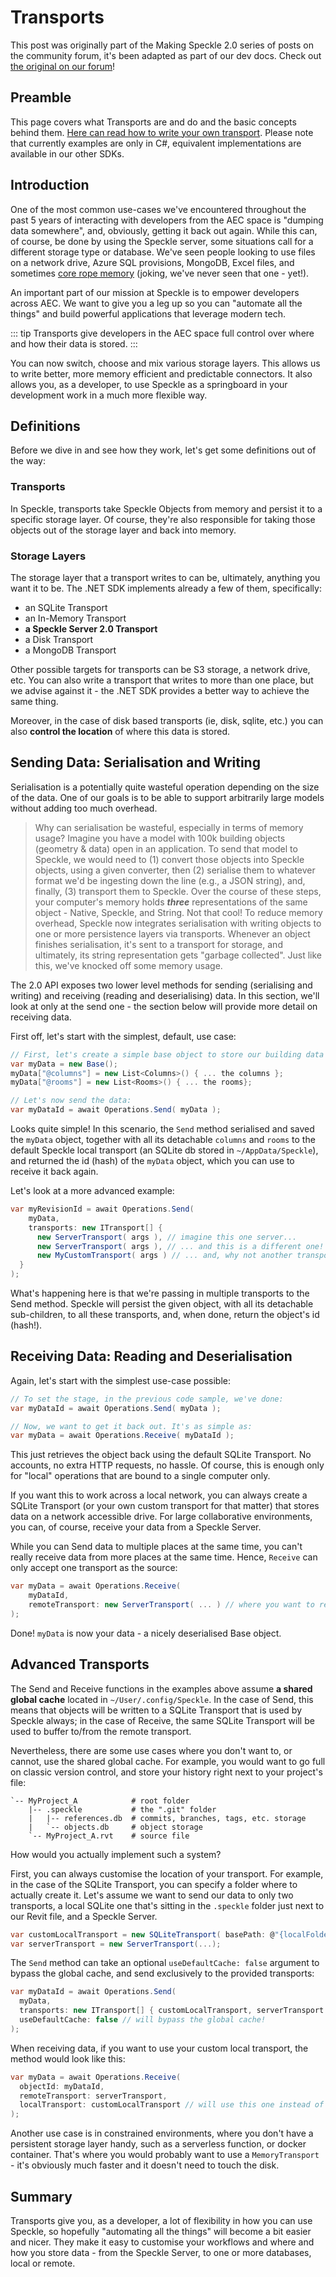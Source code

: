 # Transports

This post was originally part of the Making Speckle 2.0 series of posts on the community forum, it's been adapted as part of our dev docs. Check out [the original on our forum](https://speckle.community/t/core-2-0-transports/919)!

## Preamble

This page covers what Transports are and do and the basic concepts behind them. [Here can read how to write your own transport](/dev/transports-dev). Please note that currently examples are only in C#, equivalent implementations are available in our other SDKs.

## Introduction

One of the most common use-cases we've encountered throughout the past 5 years of interacting with developers from the AEC space is "dumping data somewhere", and, obviously, getting it back out again. While this can, of course, be done by using the Speckle server, some situations call for a different storage type or database.
We've seen people looking to use files on a network drive, Azure SQL provisions, MongoDB, Excel files, and sometimes [core rope memory](https://en.wikipedia.org/wiki/Core_rope_memory) (joking, we've never seen that one - yet!).

An important part of our mission at Speckle is to empower developers across AEC. We want to give you a leg up so you can "automate all the things" and build powerful applications that leverage modern tech.

::: tip
Transports give developers in the AEC space full control over where and how their data is stored.
:::

You can now switch, choose and mix various storage layers. This allows us to write better, more memory efficient and predictable connectors. It also allows you, as a developer, to use Speckle as a springboard in your development work in a much more flexible way.

## Definitions

Before we dive in and see how they work, let's get some definitions out of the way:

### Transports

In Speckle, transports take Speckle Objects from memory and persist it to a specific storage layer. Of course, they're also responsible for taking those objects out of the storage layer and back into memory.

### Storage Layers

The storage layer that a transport writes to can be, ultimately, anything you want it to be. The .NET SDK implements already a few of them, specifically:

- an SQLite Transport
- an In-Memory Transport
- **a Speckle Server 2.0 Transport**
- a Disk Transport
- a MongoDB Transport

Other possible targets for transports can be S3 storage, a network drive, etc. You can also write a transport that writes to more than one place, but we advise against it - the .NET SDK provides a better way to achieve the same thing.

Moreover, in the case of disk based transports (ie, disk, sqlite, etc.) you can also **control the location** of where this data is stored.

## Sending Data: Serialisation and Writing

Serialisation is a potentially quite wasteful operation depending on the size of the data. One of our goals is to be able to support arbitrarily large models without adding too much overhead.

> Why can serialisation be wasteful, especially in terms of memory usage? Imagine you have a model with 100k building objects (geometry & data) open in an application. To send that model to Speckle, we would need to (1) convert those objects into Speckle objects, using a given converter, then (2) serialise them to whatever format we'd be ingesting down the line (e.g., a JSON string), and, finally, (3) transport them to Speckle. Over the course of these steps, your computer's memory holds **_three_** representations of the same object - Native, Speckle, and String. Not that cool! To reduce memory overhead, Speckle now integrates serialisation with writing objects to one or more persistence layers via transports. Whenever an object finishes serialisation, it's sent to a transport for storage, and ultimately, its string representation gets "garbage collected". Just like this, we've knocked off some memory usage.

The 2.0 API exposes two lower level methods for sending (serialising and writing) and receiving (reading and deserialising) data. In this section, we'll look at only at the send one - the section below will provide more detail on receiving data.

First off, let's start with the simplest, default, use case:

```csharp
// First, let's create a simple base object to store our building data in.
var myData = new Base();
myData["@columns"] = new List<Columns>() { ... the columns };
myData["@rooms"] = new List<Rooms>() { ... the rooms};

// Let's now send the data:
var myDataId = await Operations.Send( myData );
```

Looks quite simple! In this scenario, the `Send` method serialised and saved the `myData` object, together with all its detachable `columns` and `rooms` to the default Speckle local transport (an SQLite db stored in `~/AppData/Speckle`), and returned the id (hash) of the `myData` object, which you can use to receive it back again.

Let's look at a more advanced example:

```csharp
var myRevisionId = await Operations.Send(
	myData,
	transports: new ITransport[] {
	  new ServerTransport( args ), // imagine this one server...
	  new ServerTransport( args ), // ... and this is a different one! you're basically pushing to multiple remotes!
	  new MyCustomTransport( args ) // ... and, why not another transport?
  }
);
```

What's happening here is that we're passing in multiple transports to the Send method. Speckle will persist the given object, with all its detachable sub-children, to all these transports, and, when done, return the object's id (hash!).

## Receiving Data: Reading and Deserialisation

Again, let's start with the simplest use-case possible:

```csharp
// To set the stage, in the previous code sample, we've done:
var myDataId = await Operations.Send( myData );

// Now, we want to get it back out. It's as simple as:
var myData = await Operations.Receive( myDataId );
```

This just retrieves the object back using the default SQLite Transport. No accounts, no extra HTTP requests, no hassle. Of course, this is enough only for "local" operations that are bound to a single computer only.

If you want this to work across a local network, you can always create a SQLite Transport (or your own custom transport for that matter) that stores data on a network accessible drive. For large collaborative environments, you can, of course, receive your data from a Speckle Server.

While you can Send data to multiple places at the same time, you can't really receive data from more places at the same time. Hence, `Receive` can only accept one transport as the source:

```csharp
var myData = await Operations.Receive(
	myDataId,
	remoteTransport: new ServerTransport( ... ) // where you want to receive things from!
);
```

Done! `myData` is now your data - a nicely deserialised Base object.

## Advanced Transports

The Send and Receive functions in the examples above assume **a shared global cache** located in `~/User/.config/Speckle`. In the case of Send, this means that objects will be written to a SQLite Transport that is used by Speckle always; in the case of Receive, the same SQLite Transport will be used to buffer to/from the remote transport.

Nevertheless, there are some use cases where you don't want to, or cannot, use the shared global cache. For example, you would want to go full on classic version control, and store your history right next to your project's file:

```
`-- MyProject_A            # root folder
    |-- .speckle           # the ".git" folder
    |   |-- references.db  # commits, branches, tags, etc. storage
    |   `-- objects.db     # object storage
    `-- MyProject_A.rvt    # source file
```

How would you actually implement such a system?

First, you can always customise the location of your transport. For example, in the case of the SQLite Transport, you can specify a folder where to actually create it. Let's assume we want to send our data to only two transports, a local SQLite one that's sitting in the `.speckle` folder just next to our Revit file, and a Speckle Server.

```csharp
var customLocalTransport = new SQLiteTransport( basePath: @"{localFolderPath}/.speckle" );
var serverTransport = new ServerTransport(...);
```

The `Send` method can take an optional `useDefaultCache: false` argument to bypass the global cache, and send exclusively to the provided transports:

```csharp
var myDataId = await Operations.Send(
  myData,
  transports: new ITransport[] { customLocalTransport, serverTransport },
  useDefaultCache: false // will bypass the global cache!
);
```

When receiving data, if you want to use your custom local transport, the method would look like this:

```csharp
var myData = await Operations.Receive(
  objectId: myDataId,
  remoteTransport: serverTransport,
  localTransport: customLocalTransport // will use this one instead of the global cache!
);
```

Another use case is in constrained environments, where you don't have a persistent storage layer handy, such as a serverless function, or docker container. That's where you would probably want to use a `MemoryTransport` - it's obviously much faster and it doesn't need to touch the disk.

## Summary

Transports give you, as a developer, a lot of flexibility in how you can use Speckle, so hopefully "automating all the things" will become a bit easier and nicer. They make it easy to customise your workflows and where and how you store data - from the Speckle Server, to one or more databases, local or remote.
